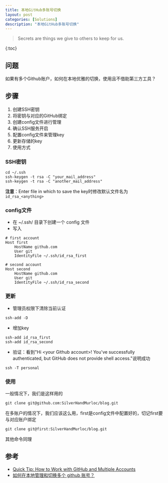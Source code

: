 ```yaml
---
title: 本地GitHub多账号切换
layout: post
categories: [Solutions]
description: "本地GitHub多账号切换"
---
```


> Secrets are things we give to others to keep for us. 

{:toc}

## 问题

如果有多个Github账户，如何在本地优雅的切换，使用且不借助第三方工具？

## 步骤

1. 创建SSH密钥
2. 将密钥与对应的GitHub绑定
3. 创建config文件进行管理
4. 确认SSH服务开启
5. 配置config文件来管理key
6. 更新存储的key
7. 使用方式

### SSH密钥
``` shell
cd ~/.ssh
ssh-keygen -t rsa -C "your_mail_address"
ssh-keygen -t rsa -C "another_mail_address"
```

**注意**：Enter file in which to save the key时修改默认文件名为`id_rsa_<anything>`

### config文件

- 在 ~/.ssh/ 目录下创建一个 config 文件
- 写入
```
# first account
Host first
    HostName github.com
    User git
    IdentityFile ~/.ssh/id_rsa_first

# second account
Host second
    HostName github.com
    User git
    IdentityFile ~/.ssh/id_rsa_second
```

### 更新

- 管理员权限下清除当前认证
``` shell
ssh-add -D
```
- 增加key
```shell
ssh-add id_rsa_first
ssh-add id_rsa_second
```
- 验证：看到"Hi \<your Github account\>! You've successfully authenticated, but GitHub does not provide shell access."说明成功
``` shell
ssh -T personal
```

### 使用

<span class = "alert y"></span>

一般情况下，我们是这样用的
``` shell
git clone git@github.com:SilverHandMurloc/blog.git
```

在多账户的情况下，我们应该这么用，first是config文件中配置好的，切记first要与对应账户绑定
``` shell
git clone git@first:SilverHandMurloc/blog.git
```

其他命令同理

## 参考
- [Quick Tip: How to Work with GitHub and Multiple Accounts](https://code.tutsplus.com/tutorials/quick-tip-how-to-work-with-github-and-multiple-accounts--net-22574)
- [如何在本地管理和切换多个 github 账号？](https://juejin.cn/post/6844903831000596488)
